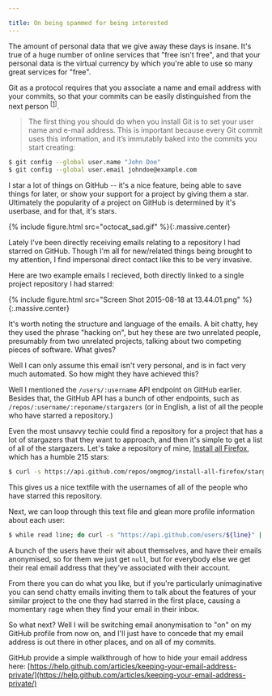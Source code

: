 ```yaml
---

title: On being spammed for being interested
---
```


The amount of personal data that we give away these days is insane. It's true of a huge number of online services that "free isn't free", and that your personal data is the virtual currency by which you're able to use so many great services for "free".

<!-- more -->

Git as a protocol requires that you associate a name and email address with your commits, so that your commits can be easily distinguished from the next person <sup>[[1](https://git-scm.com/book/en/v2/Getting-Started-First-Time-Git-Setup)]</sup>.

> The first thing you should do when you install Git is to set your user name and e-mail address. This is important because every Git commit uses this information, and it’s immutably baked into the commits you start creating:

```bash
$ git config --global user.name "John Doe"
$ git config --global user.email johndoe@example.com
```

I star a lot of things on GitHub -- it's a nice feature, being able to save things for later, or show your support for a project by giving them a star. Ultimately the popularity of a project on GitHub is determined by it's userbase, and for that, it's stars.

{% include figure.html src="octocat_sad.gif" %}{:.massive.center}

Lately I've been directly receiving emails relating to a repository I had starred on GitHub. Though I'm all for new/related things being brought to my attention, I find impersonal direct contact like this to be very invasive.

Here are two example emails I recieved, both directly linked to a single project repository I had starred:

{% include figure.html src="Screen Shot 2015-08-18 at 13.44.01.png" %}{:.massive.center}

It's worth noting the structure and language of the emails. A bit chatty, hey they used the phrase "hacking on", but hey these are two unrelated people, presumably from two unrelated projects, talking about two competing pieces of software. What gives?

Well I can only assume this email isn't very personal, and is in fact very much automated. So how might they have achieved this?

Well I mentioned the `/users/:username` API endpoint on GitHub earlier. Besides that, the GitHub API has a bunch of other endpoints, such as `/repos/:username/:reponame/stargazers` (or in English, a list of all the people who have starred a repository.)

Even the most unsavvy techie could find a repository for a project that has a lot of stargazers that they want to approach, and then it's simple to get a list of all of the stargazers. Let's take a repository of mine, [Install all Firefox](https://github.com/omgmog/install-all-firefox), which has a humble 215 stars:

```bash
$ curl -s https://api.github.com/repos/omgmog/install-all-firefox/stargazers | grep login | awk '{gsub("\"","",$2); gsub("\,","",$2);print $2}' > stargazers.txt
```

This gives us a nice textfile with the usernames of all of the people who have starred this repository.

Next, we can loop through this text file and glean more profile information about each user:

```bash
$ while read line; do curl -s "https://api.github.com/users/${line}" | grep email | awk '{gsub("\"","",$2); gsub("\,","",$2);print $2}'; done < stargazers.txt
```

A bunch of the users have their wit about themselves, and have their emails anonymised, so for them we just get `null`, but for everybody else we get their real email address that they've associated with their account.

From there you can do what you like, but if you're particularly unimaginative you can send chatty emails inviting them to talk about the features of your similar project to the one they had starred in the first place, causing a momentary rage when they find your email in their inbox.

So what next? Well I will be switching email anonymisation to "on" on my GitHub profile from now on, and I'll just have to concede that my email address is out there in other places, and on all of my commits.

GitHub provide a simple walkthrough of how to hide your email address here: [https://help.github.com/articles/keeping-your-email-address-private/](https://help.github.com/articles/keeping-your-email-address-private/)
